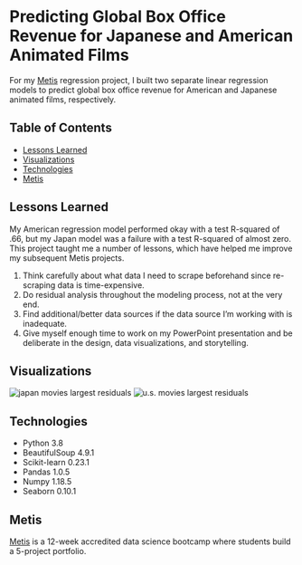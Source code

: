# Predicting Global Box Office Revenue for Japanese and American Animated Films

For my [Metis](https://www.thisismetis.com/data-science-bootcamps) regression project, I built two separate linear regression models to predict global box office revenue for American and Japanese animated films, respectively.

## Table of Contents

* [Lessons Learned](#lessons-learned)
* [Visualizations](#visualizations)
* [Technologies](#technologies)
* [Metis](#metis)

## Lessons Learned

My American regression model performed okay with a test R-squared of .66, but my Japan model was a failure with a test R-squared of almost zero. This project taught me a number of lessons, which have helped me improve my subsequent Metis projects. 

1. Think carefully about what data I need to scrape beforehand since re-scraping data is time-expensive.
2. Do residual analysis throughout the modeling process, not at the very end.
3. Find additional/better data sources if the data source I’m working with is inadequate.
4. Give myself enough time to work on my PowerPoint presentation and be deliberate in the design, data visualizations, and storytelling.

## Visualizations

![japan movies largest residuals](https://user-images.githubusercontent.com/62628676/102674735-ff424400-4164-11eb-84fd-33e0c2fd2151.png)
![u.s. movies largest residuals](https://user-images.githubusercontent.com/62628676/102674724-f5204580-4164-11eb-8fbe-c3db6b5fd95e.png)

## Technologies

* Python 3.8
* BeautifulSoup 4.9.1
* Scikit-learn 0.23.1
* Pandas 1.0.5
* Numpy 1.18.5
* Seaborn 0.10.1

## Metis

[Metis](https://www.thisismetis.com/data-science-bootcamps) is a 12-week accredited data science bootcamp where students build a 5-project portfolio. 


